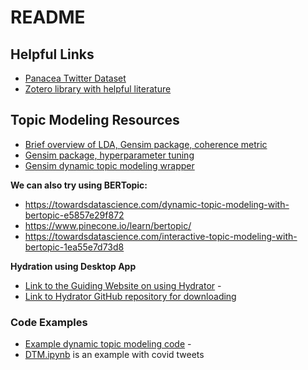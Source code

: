 # README

## Helpful Links

* [Panacea Twitter Dataset](https://zenodo.org/record/6635987#.YrDSMnbMJRY)
* [Zotero library with helpful literature](https://www.zotero.org/groups/4718845/tracking_pasc/library)

## Topic Modeling Resources
* [Brief overview of LDA, Gensim package, coherence metric](https://towardsdatascience.com/nlp-preprocessing-and-latent-dirichlet-allocation-lda-topic-modeling-with-gensim-713d516c6c7d)
*  [Gensim package, hyperparameter tuning](https://towardsdatascience.com/evaluate-topic-model-in-python-latent-dirichlet-allocation-lda-7d57484bb5d0)
* [Gensim dynamic topic modeling wrapper](https://radimrehurek.com/gensim_3.8.3/models/wrappers/dtmmodel.html)

**We can also try using BERTopic:**
* https://towardsdatascience.com/dynamic-topic-modeling-with-bertopic-e5857e29f872
* https://www.pinecone.io/learn/bertopic/
* https://towardsdatascience.com/interactive-topic-modeling-with-bertopic-1ea55e7d73d8

**Hydration using Desktop App**
* [Link to the Guiding Website on using Hydrator](https://towardsdatascience.com/learn-how-to-easily-hydrate-tweets-a0f393ed340e) -
* [Link to Hydrator GitHub repository for downloading](https://github.com/DocNow/hydrator)

### Code Examples
* [Example dynamic topic modeling code](https://github.com/meghutch/tracking_pasc/tree/main/DTM-old%20code) -
*  [DTM.ipynb](https://github.com/meghutch/tracking_pasc/blob/main/DTM-old%20code/DTM.ipynb) is an example with covid tweets


